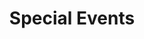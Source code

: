 ---
schema: default
title: Special Events
organization: Special Events & Filming
notes: Details on events from Special Event Permit Applications.
resources:
  - name: Special Events List
    url: >-
      https://datasd-prod.s3.amazonaws.com/special_events/special_events_list_datasd.csv
    format: csv
  - name: Special Events Dictionary
    url: >-
      https://datasd-prod.s3.amazonaws.com/special_events/special_events_listings_dictionary.csv
    format: csv
license: 'http://www.opendefinition.org/licenses/odc-pddl'
category:
  - Culture and Recreation
maintainer: City of San Diego
maintainer_email: data@sandiego.gov
---